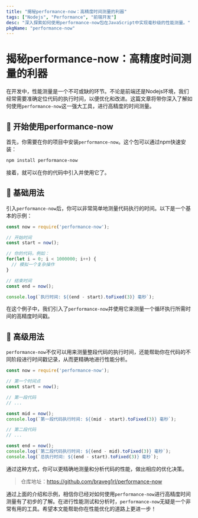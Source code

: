 ```yaml
---
title: "揭秘performance-now：高精度时间测量的利器"
tags: ["Nodejs", "Performance", "前端开发"]
desc: "深入探索如何使用performance-now包在JavaScript中实现毫秒级的性能测量。"
pkgName: "performance-now"
---
```


# 揭秘performance-now：高精度时间测量的利器

在开发中，性能测量是一个不可或缺的环节。不论是前端还是Nodejs环境，我们经常需要准确定位代码的执行时间，以便优化和改进。这篇文章将带你深入了解如何使用`performance-now`这一强大工具，进行高精度的时间测量。

## 🚀 开始使用performance-now

首先，你需要在你的项目中安装`performance-now`。这个包可以通过npm快速安装：

```bash
npm install performance-now
```

接着，就可以在你的代码中引入并使用它了。

## 📌 基础用法

引入`performance-now`后，你可以非常简单地测量代码执行的时间。以下是一个基本的示例：

```javascript
const now = require('performance-now');

// 开始时间
const start = now();

// 你的代码，例如：
for(let i = 0; i < 1000000; i++) {
  // 模拟一个复杂操作
}

// 结束时间
const end = now();

console.log(`执行时间: ${(end - start).toFixed(3)} 毫秒`);
```

在这个例子中，我们引入了`performance-now`并使用它来测量一个循环执行所需时间的高精度时间戳。

## 🚀 高级用法

`performance-now`不仅可以用来测量整段代码的执行时间，还能帮助你在代码的不同阶段进行时间戳记录，从而更精确地进行性能分析。

```javascript
const now = require('performance-now');

// 第一个时间点
const start = now();

// 第一段代码
// ...

const mid = now();
console.log(`第一段代码执行时间: ${(mid - start).toFixed(3)} 毫秒`);

// 第二段代码
// ...

const end = now();
console.log(`第二段代码执行时间: ${(end - mid).toFixed(3)} 毫秒`);
console.log(`总执行时间: ${(end - start).toFixed(3)} 毫秒`);
```

通过这种方式，你可以更精确地测量和分析代码的性能，做出相应的优化决策。

> 仓库地址：https://github.com/braveg1rl/performance-now

通过上面的介绍和示例，相信你已经对如何使用`performance-now`进行高精度时间测量有了初步的了解。在进行性能测试和分析时，`performance-now`无疑是一个非常有用的工具。希望本文能帮助你在性能优化的道路上更进一步！